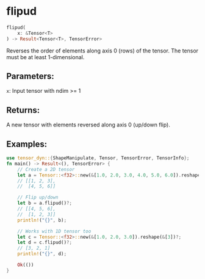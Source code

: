 # flipud
```rust
flipud(
    x: &Tensor<T>
) -> Result<Tensor<T>, TensorError>
```
Reverses the order of elements along axis 0 (rows) of the tensor. The tensor must be at least 1-dimensional.

## Parameters:
`x`: Input tensor with ndim >= 1

## Returns:
A new tensor with elements reversed along axis 0 (up/down flip).

## Examples:
```rust
use tensor_dyn::{ShapeManipulate, Tensor, TensorError, TensorInfo};
fn main() -> Result<(), TensorError> {
    // Create a 2D tensor
    let a = Tensor::<f32>::new(&[1.0, 2.0, 3.0, 4.0, 5.0, 6.0]).reshape(&[2, 3])?;
    // [[1, 2, 3],
    //  [4, 5, 6]]

    // Flip up/down
    let b = a.flipud()?;
    // [[4, 5, 6],
    //  [1, 2, 3]]
    println!("{}", b);

    // Works with 1D tensor too
    let c = Tensor::<f32>::new(&[1.0, 2.0, 3.0]).reshape(&[3])?;
    let d = c.flipud()?;
    // [3, 2, 1]
    println!("{}", d);

    Ok(())
}
```